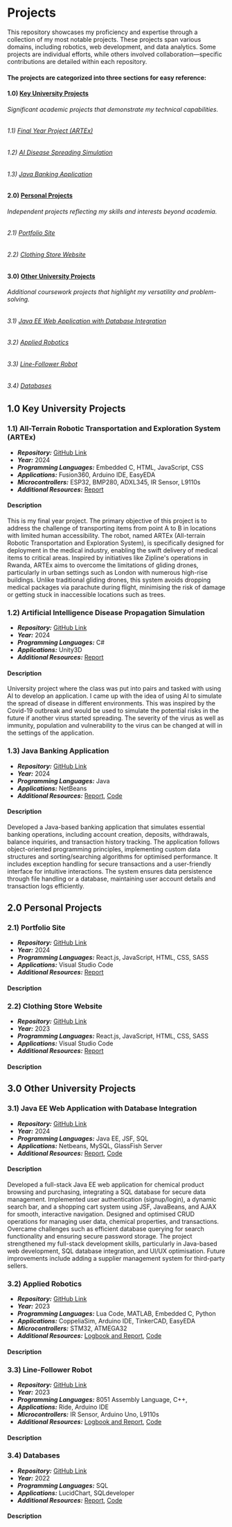 # Projects
This repository showcases my proficiency and expertise through a collection of my most notable projects. These projects span various domains, including robotics, web development, and data analytics. Some projects are individual efforts, while others involved collaboration—specific contributions are detailed within each repository.

#### The projects are categorized into three sections for easy reference:

#### 1.0) **[Key University Projects](https://github.com/SamuelAkintomide/Portfolio/tree/main?tab=readme-ov-file#10-key-university-projects)**  
###### *Significant academic projects that demonstrate my technical capabilities.*
###### 1.1) [Final Year Project (ARTEx)](https://github.com/SamuelAkintomide/Portfolio/tree/main?tab=readme-ov-file#11-all-terrain-robotic-transportation-and-exploration-system-artex)
###### 1.2) [AI Disease Spreading Simulation](https://github.com/SamuelAkintomide/Portfolio/tree/main?tab=readme-ov-file#12-artificial-intelligence-disease-propagation-simulation)
###### 1.3) [Java Banking Application](https://github.com/SamuelAkintomide/Portfolio/tree/main?tab=readme-ov-file#12-artificial-intelligence-disease-propagation-simulation) 
#### 2.0) **[Personal Projects](https://github.com/SamuelAkintomide/Portfolio/tree/main?tab=readme-ov-file#20-personal-projects)** 
###### *Independent projects reflecting my skills and interests beyond academia.*
###### 2.1) [Portfolio Site](https://github.com/SamuelAkintomide/Portfolio/tree/main?tab=readme-ov-file#21-portfolio-site)
###### 2.2) [Clothing Store Website](https://github.com/SamuelAkintomide/Portfolio/tree/main?tab=readme-ov-file#22-clothing-store-website)
#### 3.0) **[Other University Projects](https://github.com/SamuelAkintomide/Portfolio/tree/main?tab=readme-ov-file#30-other-university-projects)** 
###### *Additional coursework projects that highlight my versatility and problem-solving.*
###### 3.1) [Java EE Web Application with Database Integration](https://github.com/SamuelAkintomide/Portfolio/tree/main?tab=readme-ov-file#31-java-ee-web-application-with-database-integration)
###### 3.2) [Applied Robotics](https://github.com/SamuelAkintomide/Portfolio/tree/main?tab=readme-ov-file#32-applied-robotics)
###### 3.3) [Line-Follower Robot](https://github.com/SamuelAkintomide/Portfolio/tree/main?tab=readme-ov-file#33-line-follower-robot)
###### 3.4) [Databases](https://github.com/SamuelAkintomide/Portfolio/tree/main?tab=readme-ov-file#34-databases)

## 1.0 Key University Projects

### 1.1) All-Terrain Robotic Transportation and Exploration System (ARTEx)

- ***Repository:*** [GitHub Link](https://github.com/SamuelAkintomide/ARTEx)
- ***Year:*** 2024
- ***Programming Languages:*** Embedded C, HTML, JavaScript, CSS
- ***Applications:*** Fusion360, Arduino IDE, EasyEDA
- ***Microcontrollers:*** ESP32, BMP280, ADXL345, IR Sensor, L9110s
- ***Additional Resources:*** [Report](https://github.com/SamuelAkintomide/ARTEx/blob/main/Shortened%20Final%20Year%20Report.pdf)
  
#### Description

This is my final year project. The primary objective of this project is to address the challenge of transporting items from point A to B in locations with limited human accessibility. The robot, named ARTEx (All-terrain Robotic Transportation and Exploration System), is specifically designed for deployment in the medical industry, enabling the swift delivery of medical items to critical areas. Inspired by initiatives like Zipline's operations in Rwanda, ARTEx aims to overcome the limitations of gliding drones, particularly in urban settings such as London with numerous high-rise buildings. Unlike traditional gliding drones, this system avoids dropping medical packages via parachute during flight, minimising the risk of damage or getting stuck in inaccessible locations such as trees.

### 1.2) Artificial Intelligence Disease Propagation Simulation

- ***Repository:*** [GitHub Link](https://github.com/SamuelAkintomide/AIDiseaseSimulation)
- ***Year:*** 2024
- ***Programming Languages:*** C#
- ***Applications:*** Unity3D
- ***Additional Resources:*** [Report]()
  
#### Description
University project where the class was put into pairs and tasked with using AI to develop an application. I came up with the idea of using AI to simulate the spread of disease in different environments. This was inspired by the Covid-19 outbreak and would be used to simulate the potential risks in the future if another virus started spreading. The severity of the virus as well as immunity, population and vulnerability to the virus can be changed at will in the settings of the application. 

### 1.3) Java Banking Application

- ***Repository:*** [GitHub Link](https://github.com/SamuelAkintomide/JavaEEBank/tree/main)
- ***Year:*** 2024
- ***Programming Languages:*** Java
- ***Applications:*** NetBeans
- ***Additional Resources:*** [Report](), [Code]()
  
#### Description
Developed a Java-based banking application that simulates essential banking operations, including account creation, deposits, withdrawals, balance inquiries, and transaction history tracking. The application follows object-oriented programming principles, implementing custom data structures and sorting/searching algorithms for optimised performance. It includes exception handling for secure transactions and a user-friendly interface for intuitive interactions. The system ensures data persistence through file handling or a database, maintaining user account details and transaction logs efficiently.

## 2.0 Personal Projects
### 2.1) Portfolio Site

- ***Repository:*** [GitHub Link](https://github.com/SamuelAkintomide/SamuelAkintomide.github.io)
- ***Year:*** 2024
- ***Programming Languages:*** React.js, JavaScript, HTML, CSS, SASS
- ***Applications:*** Visual Studio Code
- ***Additional Resources:*** [Report]()
  
#### Description

### 2.2) Clothing Store Website

- ***Repository:*** [GitHub Link](https://github.com/SamuelAkintomide/SamClothingStore/tree/main)
- ***Year:*** 2023
- ***Programming Languages:*** React.js, JavaScript, HTML, CSS, SASS
- ***Applications:*** Visual Studio Code
- ***Additional Resources:*** [Report]()

#### Description

## 3.0 Other University Projects

### 3.1) Java EE Web Application with Database Integration

- ***Repository:*** [GitHub Link](https://github.com/SamuelAkintomide/JavaWebApp)
- ***Year:*** 2024
- ***Programming Languages:*** Java EE, JSF, SQL
- ***Applications:*** Netbeans, MySQL, GlassFish Server
- ***Additional Resources:*** [Report](), [Code]()
  
#### Description
Developed a full-stack Java EE web application for chemical product browsing and purchasing, integrating a SQL database for secure data management. Implemented user authentication (signup/login), a dynamic search bar, and a shopping cart system using JSF, JavaBeans, and AJAX for smooth, interactive navigation. Designed and optimised CRUD operations for managing user data, chemical properties, and transactions. Overcame challenges such as efficient database querying for search functionality and ensuring secure password storage. The project strengthened my full-stack development skills, particularly in Java-based web development, SQL database integration, and UI/UX optimisation. Future improvements include adding a supplier management system for third-party sellers.

### 3.2) Applied Robotics 

- ***Repository:*** [GitHub Link](https://github.com/SamuelAkintomide/)
- ***Year:*** 2023
- ***Programming Languages:*** Lua Code, MATLAB, Embedded C, Python
- ***Applications:*** CoppeliaSim, Arduino IDE, TinkerCAD, EasyEDA
- ***Microcontrollers:*** STM32, ATMEGA32
- ***Additional Resources:*** [Logbook and Report](), [Code]()
  
#### Description

### 3.3) Line-Follower Robot 

- ***Repository:*** [GitHub Link](https://github.com/SamuelAkintomide/)
- ***Year:*** 2023
- ***Programming Languages:*** 8051 Assembly Language, C++, 
- ***Applications:*** Ride, Arduino IDE
- ***Microcontrollers:*** IR Sensor, Arduino Uno, L9110s
- ***Additional Resources:*** [Logbook and Report](), [Code]()
  
#### Description

### 3.4) Databases

- ***Repository:*** [GitHub Link](https://github.com/SamuelAkintomide/CourseDatabases)
- ***Year:*** 2022
- ***Programming Languages:*** SQL
- ***Applications:*** LucidChart, SQLdeveloper
- ***Additional Resources:*** [Report](https://github.com/SamuelAkintomide/CourseDatabases/blob/main/Mobile%20for%20You%20Case%20Study.pdf), [Code](https://github.com/SamuelAkintomide/CourseDatabases/tree/main/Code)
  
#### Description
